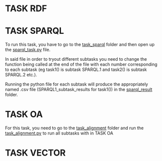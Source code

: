 # TASK RDF

# TASK SPARQL

To run this task, you have to go to the [task_sparql](https://github.com/Konstantinosmeli/Semantics-KG-Group-Project/tree/final_branch/task_sparql) folder and then open up the [sparql_task.py](https://github.com/Konstantinosmeli/Semantics-KG-Group-Project/blob/final_branch/task_sparql/sparql_task.py) file.

In said file in order to tryout different subtasks you need to change the function being called at the end of the file with each number corresponding to each subtask (eg task1() is subtask SPARQL.1 and task2() is subtask SPARQL.2 etc.).

Running the python file for each subtask will produce the appropriately named .csv file (SPARQL1_subtask_results for task1()) in the
[sparql_result](https://github.com/Konstantinosmeli/Semantics-KG-Group-Project/tree/final_branch/task_sparql/sparql_result) folder.

# TASK OA

For this task, you need to go to the [task_alignment](https://github.com/Konstantinosmeli/Semantics-KG-Group-Project/tree/final_branch/task_alignment) folder and run the [task_alignment.py](https://github.com/Konstantinosmeli/Semantics-KG-Group-Project/blob/final_branch/task_alignment/task_alignment.py) to run all subtasks with in TASK OA

# TASK VECTOR
